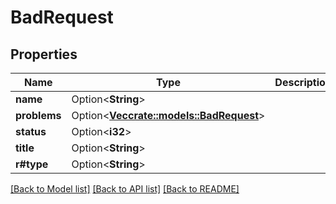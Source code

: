 # BadRequest

## Properties

Name | Type | Description | Notes
------------ | ------------- | ------------- | -------------
**name** | Option<**String**> |  | [optional]
**problems** | Option<[**Vec<crate::models::BadRequest>**](bad-request.md)> |  | [optional]
**status** | Option<**i32**> |  | [optional]
**title** | Option<**String**> |  | [optional]
**r#type** | Option<**String**> |  | [optional]

[[Back to Model list]](../README.md#documentation-for-models) [[Back to API list]](../README.md#documentation-for-api-endpoints) [[Back to README]](../README.md)


